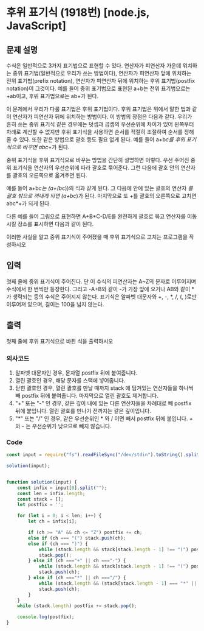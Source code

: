 # 후위 표기식 (1918번) [node.js, JavaScript] 

## 문제 설명
수식은 일반적으로 3가지 표기법으로 표현할 수 있다. 연산자가 피연산자 가운데 위치하는 중위 표기법(일반적으로 우리가 쓰는 방법이다), 연산자가 피연산자 앞에 위치하는 전위 표기법(prefix notation), 연산자가 피연산자 뒤에 위치하는 후위 표기법(postfix notation)이 그것이다. 예를 들어 중위 표기법으로 표현된 a+b는 전위 표기법으로는 +ab이고, 후위 표기법으로는 ab+가 된다.

이 문제에서 우리가 다룰 표기법은 후위 표기법이다. 후위 표기법은 위에서 말한 법과 같이 연산자가 피연산자 뒤에 위치하는 방법이다. 이 방법의 장점은 다음과 같다. 우리가 흔히 쓰는 중위 표기식 같은 경우에는 덧셈과 곱셈의 우선순위에 차이가 있어 왼쪽부터 차례로 계산할 수 없지만 후위 표기식을 사용하면 순서를 적절히 조절하여 순서를 정해줄 수 있다. 또한 같은 방법으로 괄호 등도 필요 없게 된다. 예를 들어 a+b*c를 후위 표기식으로 바꾸면 abc*+가 된다.

중위 표기식을 후위 표기식으로 바꾸는 방법을 간단히 설명하면 이렇다. 우선 주어진 중위 표기식을 연산자의 우선순위에 따라 괄호로 묶어준다. 그런 다음에 괄호 안의 연산자를 괄호의 오른쪽으로 옮겨주면 된다.

예를 들어 a+b*c는 (a+(b*c))의 식과 같게 된다. 그 다음에 안에 있는 괄호의 연산자 *를 괄호 밖으로 꺼내게 되면 (a+bc*)가 된다. 마지막으로 또 +를 괄호의 오른쪽으로 고치면 abc*+가 되게 된다.

다른 예를 들어 그림으로 표현하면 A+B*C-D/E를 완전하게 괄호로 묶고 연산자를 이동시킬 장소를 표시하면 다음과 같이 된다.

이러한 사실을 알고 중위 표기식이 주어졌을 때 후위 표기식으로 고치는 프로그램을 작성하시오

## 입력
첫째 줄에 중위 표기식이 주어진다. 단 이 수식의 피연산자는 A~Z의 문자로 이루어지며 수식에서 한 번씩만 등장한다. 그리고 -A+B와 같이 -가 가장 앞에 오거나 AB와 같이 *가 생략되는 등의 수식은 주어지지 않는다. 표기식은 알파벳 대문자와 +, -, *, /, (, )로만 이루어져 있으며, 길이는 100을 넘지 않는다. 

## 출력
첫째 줄에 후위 표기식으로 바뀐 식을 출력하시오
### 의사코드 
1. 알파벳 대문자인 경우, 문자열 postfix 뒤에 붙여줍니다.
2. 열린 괄호인 경우, 해당 문자를 스택에 넣어줍니다.
3. 닫힌 괄호인 경우, 열린 괄호를 만날 때까지 stack 에 담겨있는 연산자들을 하나씩 빼 postfix 뒤에 붙여줍니다. 마지막으로 열린 괄호도 제거합니다.
4. "+" 또는 "-" 인 경우, 같은 깊이 내에 있는 다른 연산자들을 차례대로 빼 postfix 뒤에 붙입니다. 열린 괄호를 만나기 전까지는 같은 깊이입니다.
5. "*" 또는 "/" 인 경우, 같은 우선순위인 * 와 / 이면 빼서 postfix 뒤에 붙입니다. + 와 - 는 우선순위가 낮으므로 빼지 않습니다.
### Code
```js
const input = require("fs").readFileSync("/dev/stdin").toString().split("\n"); 

solution(input);


function solution(input) {
    const infix = input[0].split("");
    const len = infix.length;
    const stack = [];
    let postfix = '';

    for (let i = 0; i < len; i++) {
        let ch = infix[i];

        if (ch >= "A" && ch <= "Z") postfix += ch;
        else if (ch === "(") stack.push(ch);
        else if (ch === ")") {
            while (stack.length && stack[stack.length - 1] !== "(") postfix += stack.pop();
            stack.pop();
        } else if (ch ==="+" || ch ==="-") {
            while (stack.length && stack[stack.length - 1] !== "(") postfix += stack.pop();
            stack.push(ch);
        } else if (ch ==="*" || ch ==="/") {
            while (stack.length && (stack[stack.length - 1] === "*" || stack[stack.length - 1] === "/")) postfix += stack.pop();
            stack.push(ch);
        }
    }
    while (stack.length) postfix += stack.pop();

    console.log(postfix);
}


```